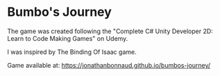 # Bumbo's Journey
The game was created following the "Complete C# Unity Developer 2D: Learn to Code Making Games" on Udemy.

I was inspired by The Binding Of Isaac game.

Game available at: https://jonathanbonnaud.github.io/bumbos-journey/
